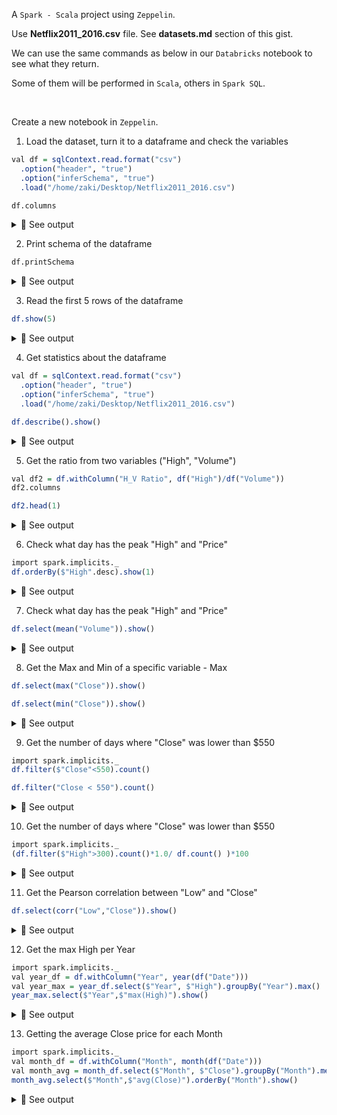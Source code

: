 A `Spark - Scala` project using `Zeppelin`.

Use <b>Netflix2011_2016.csv</b> file. See <b>datasets.md</b> section of this gist.<br>

We can use the same commands as below in our `Databricks` notebook to see what they return.<br>

Some of them will be performed in `Scala`, others in `Spark SQL`.

<br>

Create a new notebook in `Zeppelin`.<br>
1. Load the dataset, turn it to a dataframe and check the variables

```r
val df = sqlContext.read.format("csv")
  .option("header", "true")
  .option("inferSchema", "true")
  .load("/home/zaki/Desktop/Netflix2011_2016.csv")

df.columns
```
    
<details>
<summary>🔵 See output</summary>
<p> 
    
[![spark-scala-project-1.png](https://i.postimg.cc/TwKTMxCJ/spark-scala-project-1.png)](https://postimg.cc/vgwJfJR4)

  </p>
</details>

2. Print schema of the dataframe

```r
df.printSchema
```
    
<details>
<summary>🔵 See output</summary>
<p> 

[![spark-scala-project-2.png](https://i.postimg.cc/TwBfTssM/spark-scala-project-2.png)](https://postimg.cc/LYkrTxRN)

  </p>
</details>

3. Read the first 5 rows of the dataframe

```r
df.show(5)
```
    
<details>
<summary>🔵 See output</summary>
<p>
    
[![spark-scala-project3.png](https://i.postimg.cc/1X6PXHxg/spark-scala-project3.png)](https://postimg.cc/XBVtD9Y3)

  </p>
</details>

4. Get statistics about the dataframe

```r
val df = sqlContext.read.format("csv")
  .option("header", "true")
  .option("inferSchema", "true")
  .load("/home/zaki/Desktop/Netflix2011_2016.csv")

df.describe().show()
```
    
<details>
<summary>🔵 See output</summary>
<p> 

[![spark-scala-project-4.png](https://i.postimg.cc/mgdxbqcX/spark-scala-project-4.png)](https://postimg.cc/JsBYxp5Z)

  </p>
</details>

5. Get the ratio from two variables ("High", "Volume")

```r
val df2 = df.withColumn("H_V Ratio", df("High")/df("Volume"))
df2.columns
```    

```r
df2.head(1)
```
<details>
<summary>🔵 See output</summary>
<p> 

[![spark-scala-project-5.png](https://i.postimg.cc/sDcqc8Jj/spark-scala-project-5.png)](https://postimg.cc/Whd5p5KC)

  </p>
</details>

6. Check what day has the peak "High" and "Price"

```r
import spark.implicits._
df.orderBy($"High".desc).show(1)
```
    
<details>
<summary>🔵 See output</summary>
<p> 
    
[![spark-scala-project-6.png](https://i.postimg.cc/QCq4f914/spark-scala-project-6.png)](https://postimg.cc/hQf1jGCT)

  </p>
</details>

7. Check what day has the peak "High" and "Price"

```r
df.select(mean("Volume")).show()
```
    
<details>
<summary>🔵 See output</summary>
<p> 
    
[![spark-scala-project-7.png](https://i.postimg.cc/ZKTDCHz1/spark-scala-project-7.png)](https://postimg.cc/yWbTGFdP)

  </p>
</details>

8. Get the Max and Min of a specific variable - Max

```r
df.select(max("Close")).show()
```

```r
df.select(min("Close")).show()
```
   
   <details>
<summary>🔵 See output</summary>
<p>  
    
[![spark-scala-project-8.png](https://i.postimg.cc/0NJVLH7J/spark-scala-project-8.png)](https://postimg.cc/VSm9tgGY)

  </p>
</details>

9. Get the number of days where "Close" was lower than $550

```r
import spark.implicits._
df.filter($"Close"<550).count()
```
    
```r
df.filter("Close < 550").count()
```

<details>
<summary>🔵 See output</summary>
<p> 
    
[![spark-scala-project-9.png](https://i.postimg.cc/pr0Q9DDH/spark-scala-project-9.png)](https://postimg.cc/m1H1J1XX)

  </p>
</details>

10. Get the number of days where "Close" was lower than $550

```r
import spark.implicits._
(df.filter($"High">300).count()*1.0/ df.count() )*100
```
    
<details>
<summary>🔵 See output</summary>
<p> 
    
[![spark-scala-project-10.png](https://i.postimg.cc/J7K5dWS2/spark-scala-project-10.png)](https://postimg.cc/bdDns4yx)

  </p>
</details>

11. Get the Pearson correlation between "Low" and "Close"

```r
df.select(corr("Low","Close")).show()
```

<details>
<summary>🔵 See output</summary>
<p> 

[![spark-scala-project-11.png](https://i.postimg.cc/286FsKD8/spark-scala-project-11.png)](https://postimg.cc/dDbydn3z)

  </p>
</details>

12. Get the max High per Year

```r
import spark.implicits._
val year_df = df.withColumn("Year", year(df("Date")))
val year_max = year_df.select($"Year", $"High").groupBy("Year").max()
year_max.select($"Year",$"max(High)").show()
```
    
<details>
<summary>🔵 See output</summary>
<p> 
    
[![spark-scala-project-12.png](https://i.postimg.cc/25pQBjBV/spark-scala-project-12.png)](https://postimg.cc/rDJ0Bkjk)

  </p>
</details>

13. Getting the average Close price for each Month

```r
import spark.implicits._
val month_df = df.withColumn("Month", month(df("Date")))
val month_avg = month_df.select($"Month", $"Close").groupBy("Month").mean()
month_avg.select($"Month",$"avg(Close)").orderBy("Month").show()
```
    
<details>
<summary>🔵 See output</summary>
<p> 
    
[![spark-scala-project-13.png](https://i.postimg.cc/50gLGwKC/spark-scala-project-13.png)](https://postimg.cc/MMcnfjS6)

  </p>
</details>
